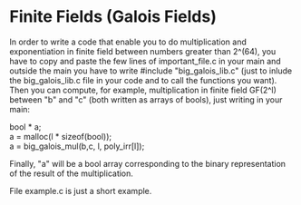 # Finite Fields (Galois Fields)

In order to write a code that enable you to do multiplication and exponentiation in 
finite field between numbers greater than 2^(64), you have to copy and paste the few  lines of important_file.c in your main
and outside the main you have to write #include "big_galois_lib.c" (just to inlude the big_galois_lib.c file in your code and
to call the functions you want). Then you can compute, for example, multiplication in finite field GF(2^l) between "b" and "c" 
(both written as arrays of bools), just writing in your main: 

bool * a; \
a = malloc(l * sizeof(bool));\
a = big_galois_mul(b,c, l, poly_irr[l]);

Finally, "a" will be a bool array corresponding to the binary representation of the result of the multiplication.


File example.c is just a short example.
